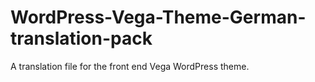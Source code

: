 # WordPress-Vega-Theme-German-translation-pack
A translation file for the front end Vega WordPress theme.
